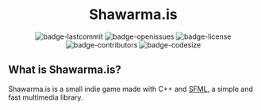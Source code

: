 <h1 align="center">Shawarma.is</h1>
<p align="center">
  <img alt="badge-lastcommit" src="https://img.shields.io/github/last-commit/Speedy-code13/Shawarma.is-SFML?style=for-the-badge">
  <img alt="badge-openissues" src="https://img.shields.io/github/issues-raw/Speedy-code13/Shawarma.is-SFML?style=for-the-badge">
  <img alt="badge-license" src="https://img.shields.io/github/license/Speedy-code13/Shawarma.is-SFML?style=for-the-badge">
  <img alt="badge-contributors" src="https://img.shields.io/github/contributors/Speedy-code13/Shawarma.is-SFML?style=for-the-badge">
  <img alt="badge-codesize" src="https://img.shields.io/github/languages/code-size/Speedy-code13/Shawarma.is-SFML?style=for-the-badge">
</p>

## What is Shawarma.is?
Shawarma.is is a small indie game made with C++ and [SFML](https://www.sfml-dev.org/index.php), a simple and fast multimedia library.
